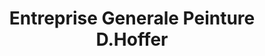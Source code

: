 ---
title: "Entreprise Generale Peinture D.Hoffer"
url: /saint-martin-de-crau/entreprise-generale-peinture-d-hoffer/
shop: Farben
---